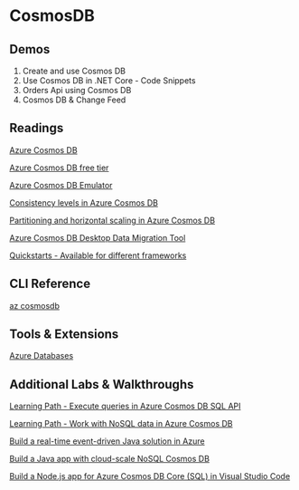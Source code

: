# CosmosDB

## Demos

1. Create and use Cosmos DB
2. Use Cosmos DB in .NET Core - Code Snippets
3. Orders Api using Cosmos DB
4. Cosmos DB & Change Feed

## Readings

[Azure Cosmos DB](https://docs.microsoft.com/de-at/azure/cosmos-db/)

[Azure Cosmos DB free tier](https://learn.microsoft.com/en-us/azure/cosmos-db/free-tier)

[Azure Cosmos DB Emulator](https://learn.microsoft.com/en-us/azure/cosmos-db/local-emulator?tabs=ssl-netstd21)

[Consistency levels in Azure Cosmos DB](https://docs.microsoft.com/en-us/azure/cosmos-db/consistency-levels)

[Partitioning and horizontal scaling in Azure Cosmos DB](https://docs.microsoft.com/en-us/azure/cosmos-db/partitioning-overview)

[Azure Cosmos DB Desktop Data Migration Tool](https://github.com/AzureCosmosDB/data-migration-desktop-tool)

[Quickstarts - Available for different frameworks](https://docs.microsoft.com/en-us/azure/cosmos-db/create-sql-api-java?tabs=sync)

## CLI Reference

[az cosmosdb](https://docs.microsoft.com/en-us/cli/azure/cosmosdb?view=azure-cli-latest)

## Tools & Extensions

[Azure Databases](https://marketplace.visualstudio.com/items?itemName=ms-azuretools.vscode-cosmosdb)

## Additional Labs & Walkthroughs

[Learning Path - Execute queries in Azure Cosmos DB SQL API](https://docs.microsoft.com/en-us/learn/paths/execute-queries-azure-cosmos-db-sql-api/)

[Learning Path - Work with NoSQL data in Azure Cosmos DB](https://docs.microsoft.com/en-us/learn/paths/work-with-nosql-data-in-azure-cosmos-db/)

[Build a real-time event-driven Java solution in Azure](https://docs.microsoft.com/en-us/learn/modules/deploy-real-time-event-driven-app/?WT.mc_id=java-11777-judubois&source=learn)

[Build a Java app with cloud-scale NoSQL Cosmos DB](https://docs.microsoft.com/en-us/learn/modules/build-cosmos-db-java-app/?WT.mc_id=java-11777-judubois&source=learn)

[Build a Node.js app for Azure Cosmos DB Core (SQL) in Visual Studio Code](https://learn.microsoft.com/en-us/training/modules/build-node-cosmos-app-vscode/)
